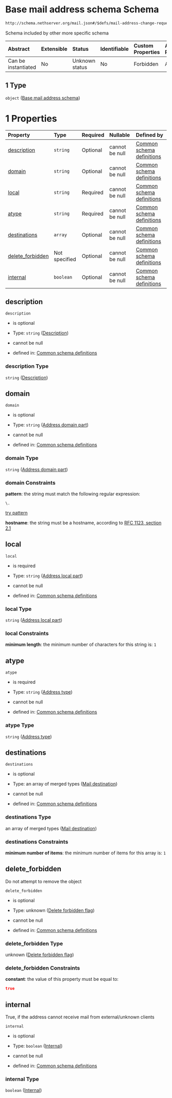 # Base mail address schema Schema

```txt
http://schema.nethserver.org/mail.json#/$defs/mail-address-change-request/oneOf/3/allOf/1
```

Schema included by other more specific schema

| Abstract            | Extensible | Status         | Identifiable | Custom Properties | Additional Properties | Access Restrictions | Defined In                                      |
| :------------------ | :--------- | :------------- | :----------- | :---------------- | :-------------------- | :------------------ | :---------------------------------------------- |
| Can be instantiated | No         | Unknown status | No           | Forbidden         | Allowed               | none                | [mail.json\*](mail.json "open original schema") |

## 1 Type

`object` ([Base mail address schema](mail-defs-base-mail-address-schema.md))

# 1 Properties

| Property                               | Type          | Required | Nullable       | Defined by                                                                                                                                                                                        |
| :------------------------------------- | :------------ | :------- | :------------- | :------------------------------------------------------------------------------------------------------------------------------------------------------------------------------------------------ |
| [description](#description)            | `string`      | Optional | cannot be null | [Common schema definitions](mail-defs-base-mail-address-schema-properties-description.md "http://schema.nethserver.org/mail.json#/$defs/mail-address-base/properties/description")                |
| [domain](#domain)                      | `string`      | Optional | cannot be null | [Common schema definitions](mail-defs-base-mail-address-schema-properties-address-domain-part.md "http://schema.nethserver.org/mail.json#/$defs/mail-address-base/properties/domain")             |
| [local](#local)                        | `string`      | Required | cannot be null | [Common schema definitions](mail-defs-base-mail-address-schema-properties-address-local-part.md "http://schema.nethserver.org/mail.json#/$defs/mail-address-base/properties/local")               |
| [atype](#atype)                        | `string`      | Required | cannot be null | [Common schema definitions](mail-defs-base-mail-address-schema-properties-address-type.md "http://schema.nethserver.org/mail.json#/$defs/mail-address-base/properties/atype")                     |
| [destinations](#destinations)          | `array`       | Optional | cannot be null | [Common schema definitions](mail-defs-base-mail-address-schema-properties-destinations.md "http://schema.nethserver.org/mail.json#/$defs/mail-address-base/properties/destinations")              |
| [delete\_forbidden](#delete_forbidden) | Not specified | Optional | cannot be null | [Common schema definitions](mail-defs-base-mail-address-schema-properties-delete-forbidden-flag.md "http://schema.nethserver.org/mail.json#/$defs/mail-address-base/properties/delete_forbidden") |
| [internal](#internal)                  | `boolean`     | Optional | cannot be null | [Common schema definitions](mail-defs-base-mail-address-schema-properties-internal.md "http://schema.nethserver.org/mail.json#/$defs/mail-address-base/properties/internal")                      |

## description



`description`

* is optional

* Type: `string` ([Description](mail-defs-base-mail-address-schema-properties-description.md))

* cannot be null

* defined in: [Common schema definitions](mail-defs-base-mail-address-schema-properties-description.md "http://schema.nethserver.org/mail.json#/$defs/mail-address-base/properties/description")

### description Type

`string` ([Description](mail-defs-base-mail-address-schema-properties-description.md))

## domain



`domain`

* is optional

* Type: `string` ([Address domain part](mail-defs-base-mail-address-schema-properties-address-domain-part.md))

* cannot be null

* defined in: [Common schema definitions](mail-defs-base-mail-address-schema-properties-address-domain-part.md "http://schema.nethserver.org/mail.json#/$defs/mail-address-base/properties/domain")

### domain Type

`string` ([Address domain part](mail-defs-base-mail-address-schema-properties-address-domain-part.md))

### domain Constraints

**pattern**: the string must match the following regular expression:&#x20;

```regexp
\.
```

[try pattern](https://regexr.com/?expression=%5C. "try regular expression with regexr.com")

**hostname**: the string must be a hostname, according to [RFC 1123, section 2.1](https://tools.ietf.org/html/rfc1123 "check the specification")

## local



`local`

* is required

* Type: `string` ([Address local part](mail-defs-base-mail-address-schema-properties-address-local-part.md))

* cannot be null

* defined in: [Common schema definitions](mail-defs-base-mail-address-schema-properties-address-local-part.md "http://schema.nethserver.org/mail.json#/$defs/mail-address-base/properties/local")

### local Type

`string` ([Address local part](mail-defs-base-mail-address-schema-properties-address-local-part.md))

### local Constraints

**minimum length**: the minimum number of characters for this string is: `1`

## atype



`atype`

* is required

* Type: `string` ([Address type](mail-defs-base-mail-address-schema-properties-address-type.md))

* cannot be null

* defined in: [Common schema definitions](mail-defs-base-mail-address-schema-properties-address-type.md "http://schema.nethserver.org/mail.json#/$defs/mail-address-base/properties/atype")

### atype Type

`string` ([Address type](mail-defs-base-mail-address-schema-properties-address-type.md))

## destinations



`destinations`

* is optional

* Type: an array of merged types ([Mail destination](mail-defs-mail-destination.md))

* cannot be null

* defined in: [Common schema definitions](mail-defs-base-mail-address-schema-properties-destinations.md "http://schema.nethserver.org/mail.json#/$defs/mail-address-base/properties/destinations")

### destinations Type

an array of merged types ([Mail destination](mail-defs-mail-destination.md))

### destinations Constraints

**minimum number of items**: the minimum number of items for this array is: `1`

## delete\_forbidden

Do not attempt to remove the object

`delete_forbidden`

* is optional

* Type: unknown ([Delete forbidden flag](mail-defs-base-mail-address-schema-properties-delete-forbidden-flag.md))

* cannot be null

* defined in: [Common schema definitions](mail-defs-base-mail-address-schema-properties-delete-forbidden-flag.md "http://schema.nethserver.org/mail.json#/$defs/mail-address-base/properties/delete_forbidden")

### delete\_forbidden Type

unknown ([Delete forbidden flag](mail-defs-base-mail-address-schema-properties-delete-forbidden-flag.md))

### delete\_forbidden Constraints

**constant**: the value of this property must be equal to:

```json
true
```

## internal

True, if the address cannot receive mail from external/unknown clients

`internal`

* is optional

* Type: `boolean` ([Internal](mail-defs-base-mail-address-schema-properties-internal.md))

* cannot be null

* defined in: [Common schema definitions](mail-defs-base-mail-address-schema-properties-internal.md "http://schema.nethserver.org/mail.json#/$defs/mail-address-base/properties/internal")

### internal Type

`boolean` ([Internal](mail-defs-base-mail-address-schema-properties-internal.md))
